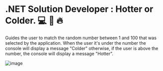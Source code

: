 # .NET Solution Developer : Hotter or Colder. 💻 🧊 🔥
Guides the user to match the random number between 1 and 100 that was selected by the application.
When the user it's under the number the console will display a message "Colder" otherwise, if the user is above the number, the console will display a message "Hotter".

![image](https://user-images.githubusercontent.com/72401861/176341852-56297293-738b-4c8d-9342-de32c554e76e.png)
